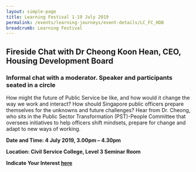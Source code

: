 ```yaml
---
layout: simple-page
title: Learning Festival 1-19 July 2019
permalink: /events/learning-journeys/event-details/LC_FC_HDB
breadcrumb: Learning Festival
---
```


## Fireside Chat with Dr Cheong Koon Hean, CEO, Housing Development Board
### Informal chat with a moderator. Speaker and participants seated in a circle

How might the future of Public Service be like, and how would it change the way we work and interact? How should Singapore public officers prepare themselves for the unknowns and future challenges? Hear from Dr. Cheong, who sits in the Public Sector Transformation (PST)-People Committee that oversees initiatives to help officers shift mindsets, prepare for change and adapt to new ways of working.


**Date and Time: 4 July 2019, 3.00pm – 4.30pm**

**Location: Civil Service College, Level 3 Seminar Room** 

**Indicate Your Interest [here](https://www.eventbrite.sg/e/psw-2019-fireside-chat-series-chat-with-ce-cheong-koon-hean-tickets-61285310012)** 

